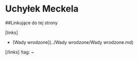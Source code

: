 # Uchyłek Meckela





##Linkujące do tej strony

[links]

- [Wady wrodzone](../Wady wrodzone/Wady wrodzone.md)


[/links]
!tag:
~

